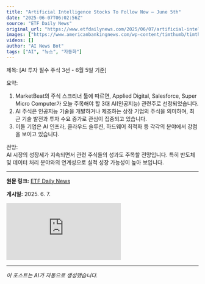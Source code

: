 ```yaml
---
title: "Artificial Intelligence Stocks To Follow Now – June 5th"
date: "2025-06-07T06:02:56Z"
source: "ETF Daily News"
original_url: "https://www.etfdailynews.com/2025/06/07/artificial-intelligence-stocks-to-follow-now-june-5th/"
images: ["https://www.americanbankingnews.com/wp-content/timthumb/timthumb.php?src=https://www.marketbeat.com/logos/applied-digital-co-logo-1200x675.png?v=20230825083852&w=240&h=240&zc=2"]
videos: []
author: "AI News Bot"
tags: ["AI", "뉴스", "자동화"]
---
```


제목: [AI 투자 필수 주식 3선 - 6월 5일 기준]  

요약:  
1. MarketBeat의 주식 스크리너 툴에 따르면, Applied Digital, Salesforce, Super Micro Computer가 오늘 주목해야 할 3대 AI(인공지능) 관련주로 선정되었습니다.  
2. AI 주식은 인공지능 기술을 개발하거나 제조하는 상장 기업의 주식을 의미하며, 최근 기술 발전과 투자 수요 증가로 관심이 집중되고 있습니다.  
3. 이들 기업은 AI 인프라, 클라우드 솔루션, 하드웨어 최적화 등 각각의 분야에서 강점을 보이고 있습니다.  

전망:  
AI 시장의 성장세가 지속되면서 관련 주식들의 성과도 주목할 전망입니다. 특히 반도체 및 데이터 처리 분야와의 연계성으로 실적 성장 가능성이 높아 보입니다.

---

**원문 링크:** [ETF Daily News](https://www.etfdailynews.com/2025/06/07/artificial-intelligence-stocks-to-follow-now-june-5th/)

**게시일:** 2025. 6. 7.


![대표 이미지](https://www.americanbankingnews.com/wp-content/timthumb/timthumb.php?src=https://www.marketbeat.com/logos/applied-digital-co-logo-1200x675.png?v=20230825083852&w=240&h=240&zc=2)

---
*이 포스트는 AI가 자동으로 생성했습니다.*